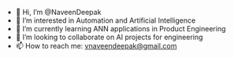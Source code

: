 - 👋 Hi, I’m @NaveenDeepak
- 👀 I’m interested in Automation and Artificial Intelligence
- 🌱 I’m currently learning ANN applications in Product Engineering 
- 💞️ I’m looking to collaborate on AI projects for engineering
- 📫 How to reach me: vnaveendeepak@gmail.com

<!---
NaveenDeepak/NaveenDeepak is a ✨ special ✨ repository because its `README.md` (this file) appears on your GitHub profile.
You can click the Preview link to take a look at your changes.
--->

